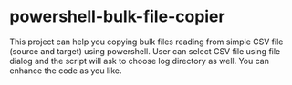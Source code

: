 # powershell-bulk-file-copier
This project can help you copying bulk files reading from simple CSV file (source and target) using powershell. User can select CSV file using file dialog and the script will ask to choose log directory as well. You can enhance the code as you like.
